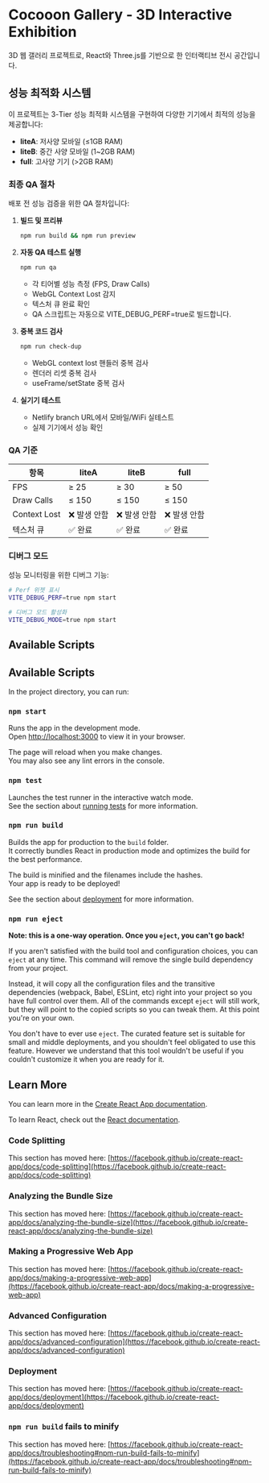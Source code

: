 # Cocooon Gallery - 3D Interactive Exhibition

3D 웹 갤러리 프로젝트로, React와 Three.js를 기반으로 한 인터랙티브 전시 공간입니다.

## 성능 최적화 시스템

이 프로젝트는 3-Tier 성능 최적화 시스템을 구현하여 다양한 기기에서 최적의 성능을 제공합니다:

- **liteA**: 저사양 모바일 (≤1GB RAM)
- **liteB**: 중간 사양 모바일 (1~2GB RAM)  
- **full**: 고사양 기기 (>2GB RAM)

### 최종 QA 절차

배포 전 성능 검증을 위한 QA 절차입니다:

1. **빌드 및 프리뷰**
   ```bash
   npm run build && npm run preview
   ```

2. **자동 QA 테스트 실행**
   ```bash
   npm run qa
   ```
   - 각 티어별 성능 측정 (FPS, Draw Calls)
   - WebGL Context Lost 감지
   - 텍스처 큐 완료 확인
   - QA 스크립트는 자동으로 VITE_DEBUG_PERF=true로 빌드합니다.

3. **중복 코드 검사**
   ```bash
   npm run check-dup
   ```
   - WebGL context lost 핸들러 중복 검사
   - 렌더러 리셋 중복 검사
   - useFrame/setState 중복 검사

3. **실기기 테스트**
   - Netlify branch URL에서 모바일/WiFi 실테스트
   - 실제 기기에서 성능 확인

### QA 기준

| 항목 | liteA | liteB | full |
|------|-------|-------|------|
| FPS | ≥ 25 | ≥ 30 | ≥ 50 |
| Draw Calls | ≤ 150 | ≤ 150 | ≤ 150 |
| Context Lost | ❌ 발생 안함 | ❌ 발생 안함 | ❌ 발생 안함 |
| 텍스처 큐 | ✅ 완료 | ✅ 완료 | ✅ 완료 |

### 디버그 모드

성능 모니터링을 위한 디버그 기능:

```bash
# Perf 위젯 표시
VITE_DEBUG_PERF=true npm start

# 디버그 모드 활성화
VITE_DEBUG_MODE=true npm start
```

## Available Scripts

## Available Scripts

In the project directory, you can run:

### `npm start`

Runs the app in the development mode.\
Open [http://localhost:3000](http://localhost:3000) to view it in your browser.

The page will reload when you make changes.\
You may also see any lint errors in the console.

### `npm test`

Launches the test runner in the interactive watch mode.\
See the section about [running tests](https://facebook.github.io/create-react-app/docs/running-tests) for more information.

### `npm run build`

Builds the app for production to the `build` folder.\
It correctly bundles React in production mode and optimizes the build for the best performance.

The build is minified and the filenames include the hashes.\
Your app is ready to be deployed!

See the section about [deployment](https://facebook.github.io/create-react-app/docs/deployment) for more information.

### `npm run eject`

**Note: this is a one-way operation. Once you `eject`, you can't go back!**

If you aren't satisfied with the build tool and configuration choices, you can `eject` at any time. This command will remove the single build dependency from your project.

Instead, it will copy all the configuration files and the transitive dependencies (webpack, Babel, ESLint, etc) right into your project so you have full control over them. All of the commands except `eject` will still work, but they will point to the copied scripts so you can tweak them. At this point you're on your own.

You don't have to ever use `eject`. The curated feature set is suitable for small and middle deployments, and you shouldn't feel obligated to use this feature. However we understand that this tool wouldn't be useful if you couldn't customize it when you are ready for it.

## Learn More

You can learn more in the [Create React App documentation](https://facebook.github.io/create-react-app/docs/getting-started).

To learn React, check out the [React documentation](https://reactjs.org/).

### Code Splitting

This section has moved here: [https://facebook.github.io/create-react-app/docs/code-splitting](https://facebook.github.io/create-react-app/docs/code-splitting)

### Analyzing the Bundle Size

This section has moved here: [https://facebook.github.io/create-react-app/docs/analyzing-the-bundle-size](https://facebook.github.io/create-react-app/docs/analyzing-the-bundle-size)

### Making a Progressive Web App

This section has moved here: [https://facebook.github.io/create-react-app/docs/making-a-progressive-web-app](https://facebook.github.io/create-react-app/docs/making-a-progressive-web-app)

### Advanced Configuration

This section has moved here: [https://facebook.github.io/create-react-app/docs/advanced-configuration](https://facebook.github.io/create-react-app/docs/advanced-configuration)

### Deployment

This section has moved here: [https://facebook.github.io/create-react-app/docs/deployment](https://facebook.github.io/create-react-app/docs/deployment)

### `npm run build` fails to minify

This section has moved here: [https://facebook.github.io/create-react-app/docs/troubleshooting#npm-run-build-fails-to-minify](https://facebook.github.io/create-react-app/docs/troubleshooting#npm-run-build-fails-to-minify)
  
 
 